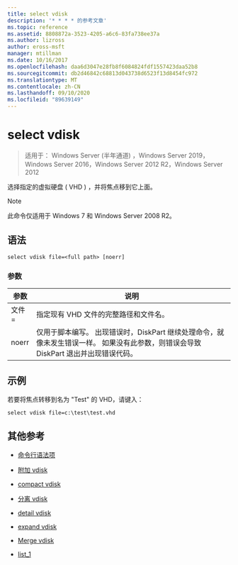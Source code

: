 ```yaml
---
title: select vdisk
description: '* * * * 的参考文章'
ms.topic: reference
ms.assetid: 8808872a-3523-4205-a6c6-83fa738ee37a
ms.author: lizross
author: eross-msft
manager: mtillman
ms.date: 10/16/2017
ms.openlocfilehash: daa6d3047e28fb8f6084824fdf1557423daa52b8
ms.sourcegitcommit: db2d46842c68813d043738d6523f13d8454fc972
ms.translationtype: MT
ms.contentlocale: zh-CN
ms.lasthandoff: 09/10/2020
ms.locfileid: "89639149"
---
```

# <a name="select-vdisk"></a>select vdisk

> 适用于： Windows Server (半年通道) ，Windows Server 2019，Windows Server 2016，Windows Server 2012 R2，Windows Server 2012

选择指定的虚拟硬盘 \( VHD \) ，并将焦点移到它上面。

> [!NOTE]
> 此命令仅适用于 Windows 7 和 Windows Server 2008 R2。

## <a name="syntax"></a>语法

```
select vdisk file=<full path> [noerr]
```

### <a name="parameters"></a>参数

|参数|说明|
|-------|--------|
|文件\=<full path>|指定现有 VHD 文件的完整路径和文件名。|
|noerr|仅用于脚本编写。 出现错误时，DiskPart 继续处理命令，就像未发生错误一样。 如果没有此参数，则错误会导致 DiskPart 退出并出现错误代码。|

## <a name="examples"></a>示例
若要将焦点转移到名为 "Test" 的 VHD，请键入：

```
select vdisk file=c:\test\test.vhd
```

## <a name="additional-references"></a>其他参考

- [命令行语法项](command-line-syntax-key.md)

-   [附加 vdisk](attach-vdisk.md)

-   [compact vdisk](compact-vdisk.md)



-   [分离 vdisk](detach-vdisk.md)

-   [detail vdisk](detail-vdisk.md)

-   [expand vdisk](expand-vdisk.md)

-   [Merge vdisk](merge-vdisk.md)

-   [list_1](./list.md)